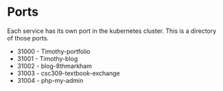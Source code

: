 # Ports
Each service has its own port in the kubernetes cluster. This is a
directory of those ports.

- 31000 - Timothy-portfolio
- 31001 - Timothy-blog
- 31002 - blog-8thmarkham
- 31003 - csc309-textbook-exchange
- 31004 - php-my-admin